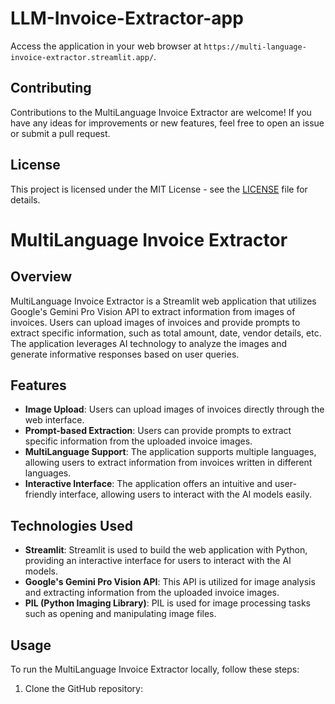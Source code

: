 # LLM-Invoice-Extractor-app

Access the application in your web browser at `https://multi-language-invoice-extractor.streamlit.app/`.

## Contributing

Contributions to the MultiLanguage Invoice Extractor are welcome! If you have any ideas for improvements or new features, feel free to open an issue or submit a pull request.

## License

This project is licensed under the MIT License - see the [LICENSE](LICENSE) file for details.


# MultiLanguage Invoice Extractor

## Overview

MultiLanguage Invoice Extractor is a Streamlit web application that utilizes Google's Gemini Pro Vision API to extract information from images of invoices. Users can upload images of invoices and provide prompts to extract specific information, such as total amount, date, vendor details, etc. The application leverages AI technology to analyze the images and generate informative responses based on user queries.

## Features

- **Image Upload**: Users can upload images of invoices directly through the web interface.
- **Prompt-based Extraction**: Users can provide prompts to extract specific information from the uploaded invoice images.
- **MultiLanguage Support**: The application supports multiple languages, allowing users to extract information from invoices written in different languages.
- **Interactive Interface**: The application offers an intuitive and user-friendly interface, allowing users to interact with the AI models easily.

## Technologies Used

- **Streamlit**: Streamlit is used to build the web application with Python, providing an interactive interface for users to interact with the AI models.
- **Google's Gemini Pro Vision API**: This API is utilized for image analysis and extracting information from the uploaded invoice images.
- **PIL (Python Imaging Library)**: PIL is used for image processing tasks such as opening and manipulating image files.

## Usage

To run the MultiLanguage Invoice Extractor locally, follow these steps:

1. Clone the GitHub repository:

